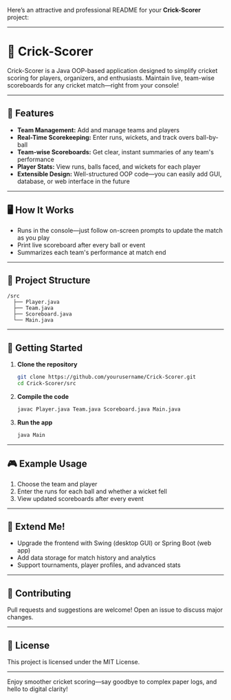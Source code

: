 Here’s an attractive and professional README for your **Crick-Scorer** project:

***

# 🏏 Crick-Scorer

Crick-Scorer is a Java OOP-based application designed to simplify cricket scoring for players, organizers, and enthusiasts. Maintain live, team-wise scoreboards for any cricket match—right from your console!

***

## 🚀 Features

- **Team Management:** Add and manage teams and players
- **Real-Time Scorekeeping:** Enter runs, wickets, and track overs ball-by-ball  
- **Team-wise Scoreboards:** Get clear, instant summaries of any team's performance
- **Player Stats:** View runs, balls faced, and wickets for each player
- **Extensible Design:** Well-structured OOP code—you can easily add GUI, database, or web interface in the future

***

## 🖥️ How It Works

- Runs in the console—just follow on-screen prompts to update the match as you play
- Print live scoreboard after every ball or event
- Summarizes each team's performance at match end

***

## 📂 Project Structure

```
/src
  ├── Player.java
  ├── Team.java
  ├── Scoreboard.java
  └── Main.java
```

***

## 🔧 Getting Started

1. **Clone the repository**  
   ```bash
   git clone https://github.com/yourusername/Crick-Scorer.git
   cd Crick-Scorer/src
   ```

2. **Compile the code**  
   ```bash
   javac Player.java Team.java Scoreboard.java Main.java
   ```

3. **Run the app**  
   ```bash
   java Main
   ```

***

## 🎮 Example Usage

1. Choose the team and player
2. Enter the runs for each ball and whether a wicket fell
3. View updated scoreboards after every event

***

## 🌱 Extend Me!

- Upgrade the frontend with Swing (desktop GUI) or Spring Boot (web app)  
- Add data storage for match history and analytics  
- Support tournaments, player profiles, and advanced stats

***

## 🏅 Contributing

Pull requests and suggestions are welcome! Open an issue to discuss major changes.

***

## 📜 License

This project is licensed under the MIT License.

***

Enjoy smoother cricket scoring—say goodbye to complex paper logs, and hello to digital clarity!
